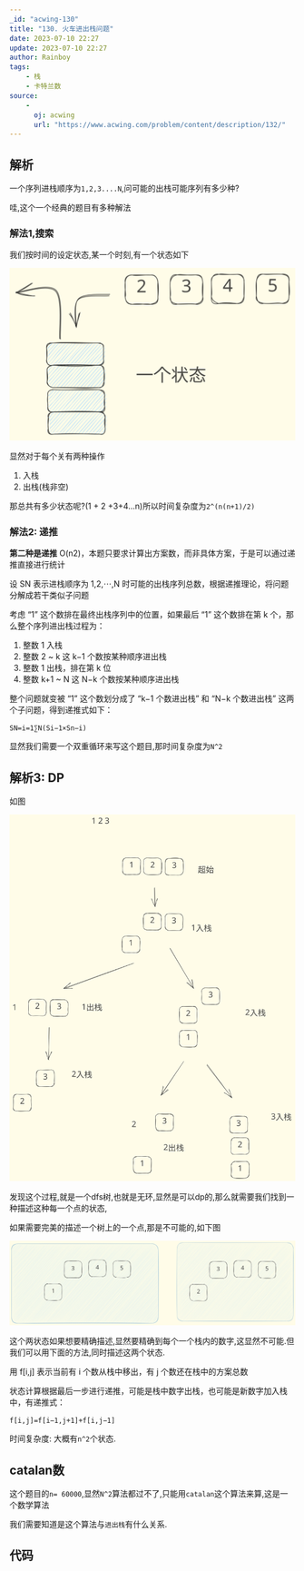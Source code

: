```yaml
---
_id: "acwing-130"
title: "130. 火车进出栈问题"
date: 2023-07-10 22:27
update: 2023-07-10 22:27
author: Rainboy
tags: 
    - 栈
    - 卡特兰数
source: 
    - 
      oj: acwing
      url: "https://www.acwing.com/problem/content/description/132/"
---
```


## 解析

一个序列进栈顺序为`1,2,3....N`,问可能的出栈可能序列有多少种?

哇,这个一个经典的题目有多种解法

###  解法1,搜索


我们按时间的设定状态,某一个时刻,有一个状态如下

![](./5.svg)

显然对于每个关有两种操作

1. 入栈
2. 出栈(栈非空)

那总共有多少状态呢?(1 + 2 +3+4...n)所以时间复杂度为`2^(n(n+1)/2)`

### 解法2: 递推

**第二种是递推** O(n2)，本题只要求计算出方案数，而非具体方案，于是可以通过递推直接进行统计

设 SN​ 表示进栈顺序为 1,2,⋯,N 时可能的出栈序列总数，根据递推理论，将问题分解成若干类似子问题

考虑 “1” 这个数排在最终出栈序列中的位置，如果最后 “1” 这个数排在第 k 个，那么整个序列进出栈过程为：

1.  整数 1 入栈
2.  整数 2 ~ k 这 k−1 个数按某种顺序进出栈
3.  整数 1 出栈，排在第 k 位
4.  整数 k+1 ~ N 这 N−k 个数按某种顺序进出栈

整个问题就变被 “1” 这个数划分成了 “k−1 个数进出栈” 和 “N−k 个数进出栈” 这两个子问题，得到递推式如下：

```
SN​=i=1∑N​(Si−1​×Sn−i​)
```

显然我们需要一个双重循环来写这个题目,那时间复杂度为`N^2`

## 解析3: DP

如图

![](./4.svg)

发现这个过程,就是一个dfs树,也就是无环,显然是可以dp的,那么就需要我们找到一种描述这种每一个点的状态,

如果需要完美的描述一个树上的一个点,那是不可能的,如下图

![](./6.svg)

这个两状态如果想要精确描述,显然要精确到每个一个栈内的数字,这显然不可能.但我们可以用下面的方法,同时描述这两个状态.

用 f[i,j] 表示当前有 i 个数从栈中移出，有 j 个数还在栈中的方案总数

状态计算根据最后一步进行递推，可能是栈中数字出栈，也可能是新数字加入栈中，有递推式： 

```
f[i,j]=f[i−1,j+1]+f[i,j−1]

```
时间复杂度: 大概有`n^2`个状态.

## catalan数

这个题目的`n= 60000`,显然`N^2`算法都过不了,只能用`catalan`这个算法来算,这是一个数学算法

我们需要知道是这个算法与`进出栈`有什么关系. 

## 代码

